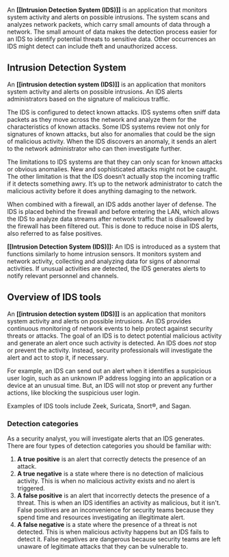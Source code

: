 An **[[Intrusion Detection System (IDS)]]** is an application that monitors system activity and alerts on possible intrusions. The system scans and analyzes network packets, which carry small amounts of data through a network. The small amount of data makes the detection process easier for an IDS to identify potential threats to sensitive data. Other occurrences an IDS might detect can include theft and unauthorized access.


## Intrusion Detection System

An **[[intrusion detection system (IDS)]]** is an application that monitors system activity and alerts on possible intrusions. An IDS alerts administrators based on the signature of malicious traffic.

The IDS is configured to detect known attacks. IDS systems often sniff data packets as they move across the network and analyze them for the characteristics of known attacks. Some IDS systems review not only for signatures of known attacks, but also for anomalies that could be the sign of malicious activity. When the IDS discovers an anomaly, it sends an alert to the network administrator who can then investigate further.

The limitations to IDS systems are that they can only scan for known attacks or obvious anomalies. New and sophisticated attacks might not be caught. The other limitation is that the IDS doesn’t actually stop the incoming traffic if it detects something awry. It’s up to the network administrator to catch the malicious activity before it does anything damaging to the network. 

When combined with a firewall, an IDS adds another layer of defense. The IDS is placed behind the firewall and before entering the LAN, which allows the IDS to analyze data streams after network traffic that is disallowed by the firewall has been filtered out. This is done to reduce noise in IDS alerts, also referred to as false positives.

**[[Intrusion Detection System (IDS)]]:** An IDS is introduced as a system that functions similarly to home intrusion sensors. It monitors system and network activity, collecting and analyzing data for signs of abnormal activities. If unusual activities are detected, the IDS generates alerts to notify relevant personnel and channels.

## Overview of IDS tools

An **[[intrusion detection system (IDS)]]** is an application that monitors system activity and alerts on possible intrusions. An IDS provides continuous monitoring of network events to help protect against security threats or attacks. The goal of an IDS is to detect potential malicious activity and generate an alert once such activity is detected. An IDS does _not_ stop or prevent the activity. Instead, security professionals will investigate the alert and act to stop it, if necessary. 

For example, an IDS can send out an alert when it identifies a suspicious user login, such as an unknown IP address logging into an application or a device at an unusual time. But, an IDS will not stop or prevent any further actions, like blocking the suspicious user login. 

Examples of IDS tools include Zeek, Suricata, Snort®, and Sagan. 

### **Detection categories**

As a security analyst, you will investigate alerts that an IDS generates. There are four types of detection categories you should be familiar with:

1. **A true positive** is an alert that correctly detects the presence of an attack.
2. **A true negative** is a state where there is no detection of malicious activity. This is when no malicious activity exists and no alert is triggered. 
3. **A false positive** is an alert that incorrectly detects the presence of a threat. This is when an IDS identifies an activity as malicious, but it isn't. False positives are an inconvenience for security teams because they spend time and resources investigating an illegitimate alert. 
4. **A false negative** is a state where the presence of a threat is not detected. This is when malicious activity happens but an IDS fails to detect it. False negatives are dangerous because security teams are left unaware of legitimate attacks that they can be vulnerable to. 